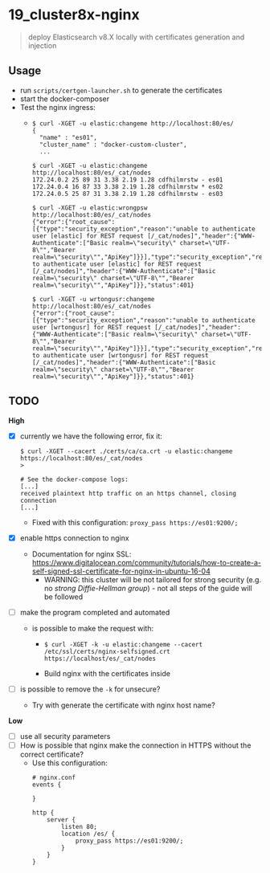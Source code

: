 # 19_cluster8x-nginx
> deploy Elasticsearch v8.X locally with certificates generation and injection

## Usage
- run `scripts/certgen-launcher.sh` to generate the certificates
- start the docker-composer
- Test the nginx ingress:
  - ```
    $ curl -XGET -u elastic:changeme http://localhost:80/es/
    {
      "name" : "es01",
      "cluster_name" : "docker-custom-cluster",
      ...
    
    $ curl -XGET -u elastic:changeme http://localhost:80/es/_cat/nodes
    172.24.0.2 25 89 31 3.38 2.19 1.28 cdfhilmrstw - es01
    172.24.0.4 16 87 33 3.38 2.19 1.28 cdfhilmrstw * es02
    172.24.0.5 25 87 31 3.38 2.19 1.28 cdfhilmrstw - es03  

    $ curl -XGET -u elastic:wrongpsw http://localhost:80/es/_cat/nodes
    {"error":{"root_cause":[{"type":"security_exception","reason":"unable to authenticate user [elastic] for REST request [/_cat/nodes]","header":{"WWW-Authenticate":["Basic realm=\"security\" charset=\"UTF-8\"","Bearer realm=\"security\"","ApiKey"]}}],"type":"security_exception","reason":"unable to authenticate user [elastic] for REST request [/_cat/nodes]","header":{"WWW-Authenticate":["Basic realm=\"security\" charset=\"UTF-8\"","Bearer realm=\"security\"","ApiKey"]}},"status":401}

    $ curl -XGET -u wrtongusr:changeme http://localhost:80/es/_cat/nodes
    {"error":{"root_cause":[{"type":"security_exception","reason":"unable to authenticate user [wrtongusr] for REST request [/_cat/nodes]","header":{"WWW-Authenticate":["Basic realm=\"security\" charset=\"UTF-8\"","Bearer realm=\"security\"","ApiKey"]}}],"type":"security_exception","reason":"unable to authenticate user [wrtongusr] for REST request [/_cat/nodes]","header":{"WWW-Authenticate":["Basic realm=\"security\" charset=\"UTF-8\"","Bearer realm=\"security\"","ApiKey"]}},"status":401}

    ```

## TODO
**High**
- [x] currently we have the following error, fix it:
  
  ```
  $ curl -XGET --cacert ./certs/ca/ca.crt -u elastic:changeme https://localhost:80/es/_cat/nodes
  > 

  # See the docker-compose logs:
  [...] 
  received plaintext http traffic on an https channel, closing connection
  [...] 
  ```
  - Fixed with this configuration: `proxy_pass https://es01:9200/;`

- [x] enable https connection to nginx
  - Documentation for nginx SSL: https://www.digitalocean.com/community/tutorials/how-to-create-a-self-signed-ssl-certificate-for-nginx-in-ubuntu-16-04
    - WARNING: this cluster will be not tailored for strong security (e.g. no *strong Diffie-Hellman group*) - not all steps of the guide will be followed
- [ ] make the program completed and automated
  - is possible to make the request with:
    - ```
      $ curl -XGET -k -u elastic:changeme --cacert /etc/ssl/certs/nginx-selfsigned.crt https://localhost/es/_cat/nodes
      ```
    - Build nginx with the certificates inside
- [ ] is possible to remove the `-k` for unsecure?
	- Try with generate the certificate with nginx host name?


**Low**
- [ ] use all security parameters
- [ ] How is possible that nginx make the connection in HTTPS without the correct certificate?
  - Use this configuration:
    ```
    # nginx.conf
    events {

    }

    http {
        server {
            listen 80;
            location /es/ {
                proxy_pass https://es01:9200/;
            }
        }
    }
    ```

